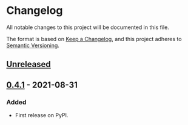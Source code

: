 # Changelog

All notable changes to this project will be documented in this file.

The format is based on [Keep a Changelog](https://keepachangelog.com/en/1.0.0/),
and this project adheres to [Semantic Versioning](https://semver.org/spec/v2.0.0.html).

## [Unreleased]

## [0.4.1] - 2021-08-31

### Added

- First release on PyPI.

[Unreleased]: https://github.com/briankanya/pulumi-gcp-pufferpanel/compare/v0.4.1...HEAD
[0.4.1]: https://github.com/briankanya/pulumi-gcp-pufferpanel/compare/releases/tag/v0.4.1

